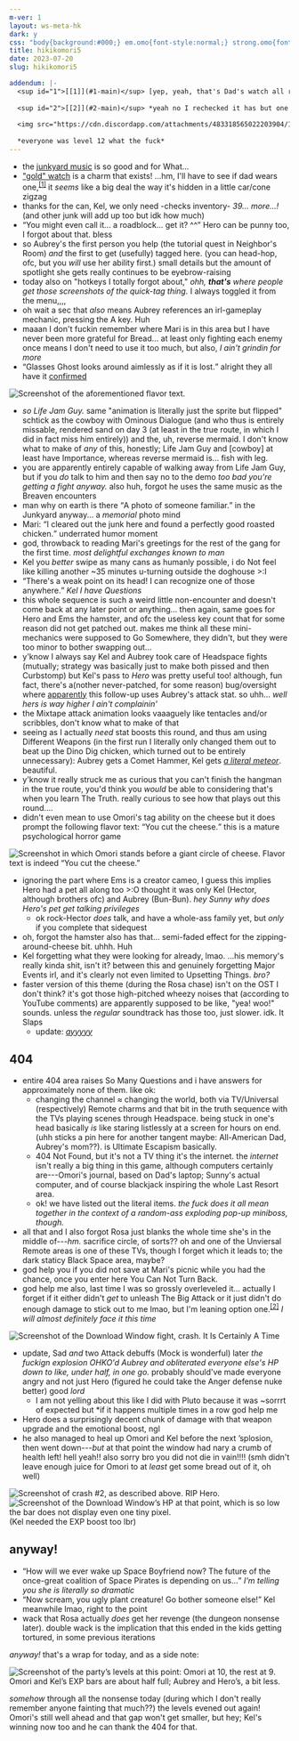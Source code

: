 ```yaml
---
m-ver: 1
layout: ws-meta-hk
dark: y
css: "body{background:#000;} em.omo{font-style:normal;} strong.omo{font-weight:normal;} li .mg{margin-bottom:-1em !important;}"
title: hikikomori5
date: 2023-07-20
slug: hikikomori5

addendum: |-
  <sup id="1">[[1]](#1-main)</sup> [yep, yeah, that's Dad's watch all right!](https://omori.fandom.com/wiki/SUNNY%27S_DAD?file=Family_photo.png) *Shiny but useless.* Wow, scathing indictment.
  
  <sup id="2">[[2]](#2-main)</sup> *yeah no I rechecked it has but one attack and it is [the ~~’splosion~~ crash](https://omori.fandom.com/wiki/DOWNLOAD_WINDOW).* it actually did hurt a little but <em class="omo">no one</em> got knocked out, and it went down on the turn right after.
  
  <img src="https://cdn.discordapp.com/attachments/483318565022203904/1063981852127395880/image.png" alt="Screenshot of the first battle against the Download Window, taken immediately after it crashed. The party’s HP is low—as is the window’s." title="Screenshot of the first battle against the Download Window, taken immediately after it crashed. The party’s HP is low—as is the window’s." class="mg">
  
  *everyone was level 12 what the fuck*
---
```

- the [junkyard music](https://omori.bandcamp.com/track/stardust-diving-2) is so good and for What...
- <span class="omo">["gold" watch](https://omori.fandom.com/wiki/%22GOLD%22_WATCH)</span> is a charm that exists! ...hm, I'll have to see if dad wears one,<sup id="1-main">[[1]](#1)</sup> it *seems* like a big deal the way it's hidden in a little car/cone zigzag
- thanks for the can, Kel, we only need -checks inventory- *39... more...!* (and other junk will add up too but idk how much)
- <q>You might even call it... a roadblock... get it? <span class="q-note">^^</span></q> Hero can be punny too, I forgot about that. bless
- so Aubrey's the first person you help (the tutorial quest in Neighbor's Room) *and* the first to get (usefully) tagged here. (you can head-hop, ofc, but you *will* use her ability first.) small details but the amount of spotlight she gets really continues to be eyebrow-raising
- today also on "hotkeys I totally forgot about," *ohh, <strong class="omo">that's</strong> where people get those screenshots of the quick-tag thing.* I always toggled it from the menu,,,,
- oh wait a sec that *also* means Aubrey references an irl-gameplay mechanic, pressing the A key. Huh
- maaan I don't fuckin remember where Mari is in this area but I have never been more grateful for Bread... at least only fighting each enemy once means I don't need to use it too much, but also, *I ain't grindin for more*
- <q><span class="omo">Glasses Ghost</span> looks around aimlessly as if it is lost.</q> alright they all have it [confirmed](hikikomori4#lost-ghost)

<img src="https://cdn.discordapp.com/attachments/483318565022203904/1131687748772843700/image.png" alt="Screenshot of the aforementioned flavor text." title="Screenshot of the aforementioned flavor text.">

- <em class="omo">so Life Jam Guy.</em> same "animation is literally just the sprite but flipped" schtick as the cowboy with Ominous Dialogue (and who thus is entirely missable, rendered sand on day 3 (at least in the true route, in which I did in fact miss him entirely)) and the, uh, reverse mermaid. I don't know what to make of *any* of this, honestly; Life Jam Guy and [cowboy] at least have Importance, whereas reverse mermaid is... fish with leg.
- you are apparently entirely capable of walking away from Life Jam Guy, but if you *do* talk to him and then say no to the demo *too bad you're getting a fight anyway.* also huh, forgot he uses the same music as the Breaven encounters
- man why on earth is there <q>A photo of someone familiar.</q> in the Junkyard anyway... a *memorial* photo mind
- Mari: <q>I cleared out the junk here and found a perfectly good roasted chicken.</q> underrated humor moment
- god, throwback to reading Mari's greetings for the rest of the gang for the first time. *most delightful exchanges known to man*
- Kel you *better* swipe as many cans as humanly possible, i do Not feel like killing another ~35 minutes u-turning outside the doghouse >:I
- <q>There's a weak point on its head! I can recognize one of those anywhere.</q> *Kel I have Questions*
- this whole sequence is such a weird little non-encounter and doesn't come back at any later point or anything... then again, same goes for Hero and Ems the hamster, and ofc the useless key count that for some reason did not get patched out. makes me think all these mini-mechanics were supposed to Go Somewhere, they didn't, but they were too minor to bother swapping out...
- y'know I always say Kel and Aubrey took care of Headspace fights (mutually; strategy was basically just to make both pissed and then Curbstomp) but Kel's pass to *Hero* was pretty useful too! although, fun fact, there's a(nother never-patched, for some reason) bug/oversight where [apparently](https://omori.fandom.com/wiki/KEL#cite_note-pass-23) this follow-up uses Aubrey's attack stat. so uhh... *well hers is way higher I ain't complainin'*
- the Mixtape attack animation looks vaaaguely like tentacles and/or scribbles, don't know what to make of that
- seeing as I actually *need* stat boosts this round, and thus am using Different Weapons (in the first run I literally only changed them out to beat up the Dino Dig chicken, which turned out to be entirely unnecessary): Aubrey gets a Comet Hammer, Kel gets *[a literal meteor](https://omori.fandom.com/wiki/METEOR_BALL)*. beautiful.
- y'know it really struck me as curious that you can't finish the hangman in the true route, you'd think you *would* be able to considering that's when you learn The Truth. really curious to see how that plays out this round....
- didn't even mean to use Omori's tag ability on the cheese but it does prompt the following flavor text: <q>You cut the cheese.</q> this is a mature psychological horror game

<img src="https://cdn.discordapp.com/attachments/483318565022203904/1131695979272356002/image.png" alt="Screenshot in which Omori stands before a giant circle of cheese. Flavor text is indeed “You cut the cheese.”" title="Screenshot in which Omori stands before a giant circle of cheese. Flavor text is indeed “You cut the cheese.”" class="mg">

- ignoring the part where Ems is a creator cameo, I guess this implies Hero had a pet all along too >:O thought it was only Kel (Hector, although brothers ofc) and Aubrey (Bun-Bun). *hey Sunny why does Hero's pet get talking privileges*
	- ok rock-Hector *does* talk, and have a whole-ass family yet, but <em class="omo">only</em> if you complete that sidequest
- oh, forgot the hamster also has that... semi-faded effect for the zipping-around-cheese bit. uhhh. Huh
- Kel forgetting what they were looking for already, lmao. ...his memory's really kinda shit, isn't it? between this and genuinely forgetting Major Events irl, and it's clearly not even limited to Upsetting Things. *bro?*
- faster version of this theme (during the Rosa chase) isn't on the OST I don't think? it's got those high-pitched wheezy noises that (according to YouTube comments) are apparently supposed to be like, "yea! woo!" sounds. unless the *regular* soundtrack has those too, just slower. idk. It Slaps
	- update: *[ayyyyy](https://omori.bandcamp.com/track/stardust-dusting-3)*

## 404
- entire 404 area raises So Many Questions and i have answers for approximately none of them. like ok:
	- changing the channel ≈ changing the world, both via TV/Universal (respectively) Remote charms and that bit in the truth sequence with the TVs playing scenes through Headspace. being stuck in one's head basically *is* like staring listlessly at a screen for hours on end. (uhh sticks a pin here for another tangent maybe: All-American Dad, Aubrey's mom??). is Ultimate Escapism basically.
	- 404 Not Found, but it's not a TV thing it's the internet. the *internet* isn't really a big thing in this game, although computers certainly are---Omori's journal, based on Dad's laptop; Sunny's actual computer, and of course blackjack inspiring the whole Last Resort area.
	- ok! we have listed out the literal items. *the fuck does it all mean together in the context of a random-ass exploding pop-up miniboss, though.*
- all that and I also forgot Rosa just blanks the whole time she's in the middle of---*hm.* sacrifice circle, of sorts?? oh and one of the Unviersal Remote areas is one of these TVs, though I forget which it leads to; the dark staticy Black Space area, maybe?
- god help you if you did not save at Mari's picnic while you had the chance, once you enter here You Can Not Turn Back.
- god help me also, last time I was so grossly overleveled it... actually I forget if it either didn't *get* to unleash The Big Attack or it just didn't do enough damage to stick out to me lmao, but I'm leaning option one.<sup id="2-main">[[2]](#2)</sup> *I will almost definitely face it this time*

<img src="https://cdn.discordapp.com/attachments/483318565022203904/1131702820316389566/image.png" alt="Screenshot of the Download Window fight, crash. It Is Certainly A Time" title="Screenshot of the Download Window fight, crash. It Is Certainly A Time" class="mg">

- update, Sad *and* two Attack debuffs (Mock is wonderful) later *the fuckign explosion OHKO'd Aubrey and obliterated everyone else's HP down to like, under half, in one go.* probably should've made everyone angry and not just Hero (figured he could take the Anger defense nuke better) good *lord*
	- I am not yelling about this like I did with Pluto because it was ~sorrrt of expected but *if it happens multiple times in a row god help me
- Hero does a surprisingly decent chunk of damage with that weapon upgrade and the emotional boost, ngl
- he also managed to heal up Omori and Kel before the next ’splosion, then went down---<em class="omo">but</em> at that point the window had nary a crumb of health left! hell yeah!! also sorry bro you did not die in vain!!!! (smh didn't leave enough juice for Omori to at *least* get some bread out of it, oh well)  
<img src="https://cdn.discordapp.com/attachments/483318565022203904/1131704097133826158/image.png" class="mg" alt="Screenshot of crash #2, as described above. RIP Hero." title="Screenshot of crash #2, as described above. RIP Hero.">  
<img src="https://cdn.discordapp.com/attachments/483318565022203904/1131704614291521688/image.png" class="mg" alt="Screenshot of the Download Window’s HP at that point, which is so low the bar does not display even one tiny pixel." title="Screenshot of the Download Window’s HP at that point, which is so low the bar does not display even one tiny pixel.">  
(Kel needed the EXP boost too lbr)

## anyway!
- <q>How will we ever wake up <span class="omo">Space Boyfriend</span> now? The future of the once-great coalition of <span class="omo">Space Pirates</span> is depending on us...</q> *I'm telling you she is literally so dramatic*
- <q>Now scream, you ugly plant creature! Go bother someone else!</q> Kel meanwhile lmao, right to the point
- wack that Rosa actually *does* get her revenge (the dungeon nonsense later). double wack is the implication that this ended in the kids getting tortured, in some previous iterations

<em class="omo">anyway!</em> that's a wrap for today, and as a side note:

<img src="https://cdn.discordapp.com/attachments/483318565022203904/1131708778140676278/image.png" class="mg" alt="Screenshot of the party’s levels at this point: Omori at 10, the rest at 9. Omori and Kel’s EXP bars are about half full; Aubrey and Hero’s, a bit less." title="Screenshot of the party’s levels at this point: Omori at 10, the rest at 9. Omori and Kel’s EXP bars are about half full; Aubrey and Hero’s, a bit less.">

*somehow* through all the nonsense today (during which I don't really remember anyone fainting that much??) the levels evened out again! Omori's still well ahead and that gap won't get smaller, but hey; Kel's winning now too and he can thank the 404 for that.